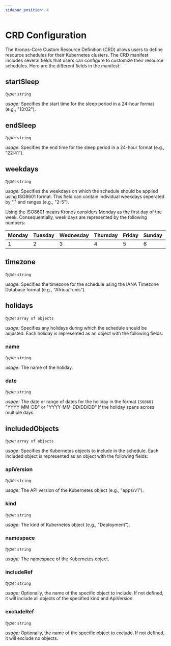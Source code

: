 ```yaml
---
sidebar_position: 4
---
```


# CRD Configuration

The Kronos-Core Custom Resource Definition (CRD) allows users to define resource schedules for their Kubernetes clusters. The CRD manifest includes several fields that users can configure to customize their resource schedules. Here are the different fields in the manifest:

## startSleep
_type:_ `string` 

_usage:_ Specifies the start time for the sleep period in a 24-hour format (e.g., "13:02").

## endSleep
_type:_ `string` 

_usage:_ Specifies the end time for the sleep period in a 24-hour format (e.g., "22:41").
## weekdays
_type:_ `string` 

_usage:_ Specifies the weekdays on which the schedule should be applied using ISO8601 format. This field can contain individual weekdays seperated by "," and ranges (e.g., "2-5").

Using the ISO8601 means Kronos considers Monday as the first day of the week. Consequentially, week days are represented by the following numbers: 

| Monday | Tuesday | Wednesday | Thursday | Friday | Sunday | Saturday |
|--------|---------|-----------|----------|--------|--------|----------|
|    1   |    2    |     3     |    4     |    5   |    6   |     7    |

## timezone
_type:_ `string` 

_usage:_ Specifies the timezone for the schedule using the IANA Timezone Database format (e.g., "Africa/Tunis").

## holidays
_type:_ `array of objects` 

_usage:_ Specifies any holidays during which the schedule should be adjusted. Each holiday is represented as an object with the following fields:
### name
 _type:_ `string` 

_usage:_ The name of the holiday.
### date 
 _type:_ `string`

_usage:_ The date or range of dates for the holiday in the format `ISO8601` "YYYY-MM-DD" or "YYYY-MM-DD/DD/DD" if the holiday spans across multiple days.

## includedObjects 
_type:_ `array of objects`

_usage:_ Specifies the Kubernetes objects to include in the schedule. Each included object is represented as an object with the following fields:

### apiVersion 
 _type:_ `string`

_usage:_ The API version of the Kubernetes object (e.g., "apps/v1").
### kind 
 _type:_ `string`

_usage:_ The kind of Kubernetes object (e.g., "Deployment").
### namespace 
 _type:_ `string`

_usage:_ The namespace of the Kubernetes object.
### includeRef 
 _type:_ `string`

_usage:_ Optionally, the name of the specific object to include. If not defined, it will include all objects of the specified kind and ApiVersion.
### excludeRef 
 _type:_ `string`

_usage:_ Optionally, the name of the specific object to exclude. If not defined, it will exclude no objects.

